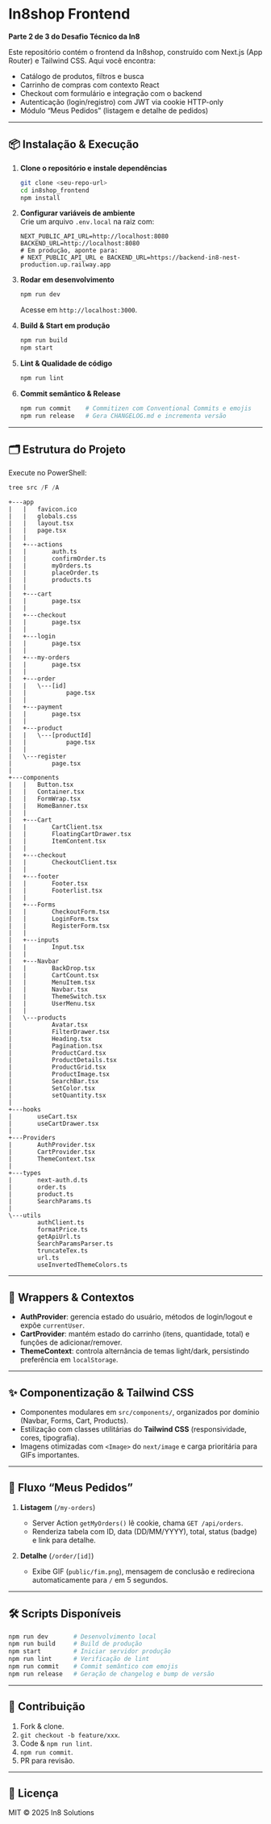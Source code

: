 # In8shop Frontend

**Parte 2 de 3 do Desafio Técnico da In8**

Este repositório contém o frontend da In8shop, construído com Next.js (App Router) e Tailwind CSS. Aqui você encontra:

- Catálogo de produtos, filtros e busca
- Carrinho de compras com contexto React
- Checkout com formulário e integração com o backend
- Autenticação (login/registro) com JWT via cookie HTTP-only
- Módulo “Meus Pedidos” (listagem e detalhe de pedidos)

---

## 📦 Instalação & Execução

1. **Clone o repositório e instale dependências**

   ```bash
   git clone <seu-repo-url>
   cd in8shop_frontend
   npm install
   ```

2. **Configurar variáveis de ambiente**  
   Crie um arquivo `.env.local` na raiz com:

   ```env
   NEXT_PUBLIC_API_URL=http://localhost:8080
   BACKEND_URL=http://localhost:8080
   # Em produção, aponte para:
   # NEXT_PUBLIC_API_URL e BACKEND_URL=https://backend-in8-nest-production.up.railway.app
   ```

3. **Rodar em desenvolvimento**

   ```bash
   npm run dev
   ```

   Acesse em `http://localhost:3000`.

4. **Build & Start em produção**

   ```bash
   npm run build
   npm start
   ```

5. **Lint & Qualidade de código**

   ```bash
   npm run lint
   ```

6. **Commit semântico & Release**
   ```bash
   npm run commit    # Commitizen com Conventional Commits e emojis
   npm run release   # Gera CHANGELOG.md e incrementa versão
   ```

---

## 🗂️ Estrutura do Projeto

Execute no PowerShell:

```powershell
tree src /F /A
```

```
+---app
|   |   favicon.ico
|   |   globals.css
|   |   layout.tsx
|   |   page.tsx
|   |
|   +---actions
|   |       auth.ts
|   |       confirmOrder.ts
|   |       myOrders.ts
|   |       placeOrder.ts
|   |       products.ts
|   |
|   +---cart
|   |       page.tsx
|   |
|   +---checkout
|   |       page.tsx
|   |
|   +---login
|   |       page.tsx
|   |
|   +---my-orders
|   |       page.tsx
|   |
|   +---order
|   |   \---[id]
|   |           page.tsx
|   |
|   +---payment
|   |       page.tsx
|   |
|   +---product
|   |   \---[productId]
|   |           page.tsx
|   |
|   \---register
|           page.tsx
|
+---components
|   |   Button.tsx
|   |   Container.tsx
|   |   FormWrap.tsx
|   |   HomeBanner.tsx
|   |
|   +---Cart
|   |       CartClient.tsx
|   |       FloatingCartDrawer.tsx
|   |       ItemContent.tsx
|   |
|   +---checkout
|   |       CheckoutClient.tsx
|   |
|   +---footer
|   |       Footer.tsx
|   |       Footerlist.tsx
|   |
|   +---Forms
|   |       CheckoutForm.tsx
|   |       LoginForm.tsx
|   |       RegisterForm.tsx
|   |
|   +---inputs
|   |       Input.tsx
|   |
|   +---Navbar
|   |       BackDrop.tsx
|   |       CartCount.tsx
|   |       MenuItem.tsx
|   |       Navbar.tsx
|   |       ThemeSwitch.tsx
|   |       UserMenu.tsx
|   |
|   \---products
|           Avatar.tsx
|           FilterDrawer.tsx
|           Heading.tsx
|           Pagination.tsx
|           ProductCard.tsx
|           ProductDetails.tsx
|           ProductGrid.tsx
|           ProductImage.tsx
|           SearchBar.tsx
|           SetColor.tsx
|           setQuantity.tsx
|
+---hooks
|       useCart.tsx
|       useCartDrawer.tsx
|
+---Providers
|       AuthProvider.tsx
|       CartProvider.tsx
|       ThemeContext.tsx
|
+---types
|       next-auth.d.ts
|       order.ts
|       product.ts
|       SearchParams.ts
|
\---utils
        authClient.ts
        formatPrice.ts
        getApiUrl.ts
        SearchParamsParser.ts
        truncateTex.ts
        url.ts
        useInvertedThemeColors.ts
```

---

## 🔄 Wrappers & Contextos

- **AuthProvider**: gerencia estado do usuário, métodos de login/logout e expõe `currentUser`.
- **CartProvider**: mantém estado do carrinho (itens, quantidade, total) e funções de adicionar/remover.
- **ThemeContext**: controla alternância de temas light/dark, persistindo preferência em `localStorage`.

---

## ✨ Componentização & Tailwind CSS

- Componentes modulares em `src/components/`, organizados por domínio (Navbar, Forms, Cart, Products).
- Estilização com classes utilitárias do **Tailwind CSS** (responsividade, cores, tipografia).
- Imagens otimizadas com `<Image>` do `next/image` e carga prioritária para GIFs importantes.

---

## 📖 Fluxo “Meus Pedidos”

1. **Listagem** (`/my-orders`)

   - Server Action `getMyOrders()` lê cookie, chama `GET /api/orders`.
   - Renderiza tabela com ID, data (DD/MM/YYYY), total, status (badge) e link para detalhe.

2. **Detalhe** (`/order/[id]`)
   - Exibe GIF (`public/fim.png`), mensagem de conclusão e redireciona automaticamente para `/` em 5 segundos.

---

## 🛠️ Scripts Disponíveis

```bash
npm run dev       # Desenvolvimento local
npm run build     # Build de produção
npm start         # Iniciar servidor produção
npm run lint      # Verificação de lint
npm run commit    # Commit semântico com emojis
npm run release   # Geração de changelog e bump de versão
```

---

## 🤝 Contribuição

1. Fork & clone.
2. `git checkout -b feature/xxx`.
3. Code & `npm run lint`.
4. `npm run commit`.
5. PR para revisão.

---

## 📝 Licença

MIT © 2025 In8 Solutions
